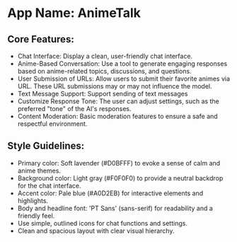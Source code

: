 # **App Name**: AnimeTalk

## Core Features:

- Chat Interface: Display a clean, user-friendly chat interface.
- Anime-Based Conversation: Use a tool to generate engaging responses based on anime-related topics, discussions, and questions.
- User Submission of URLs: Allow users to submit their favorite animes via URL. These URL submissions may or may not influence the model.
- Text Message Support: Support sending of text messages
- Customize Response Tone: The user can adjust settings, such as the preferred "tone" of the AI's responses.
- Content Moderation: Basic moderation features to ensure a safe and respectful environment.

## Style Guidelines:

- Primary color: Soft lavender (#D0BFFF) to evoke a sense of calm and anime themes.
- Background color: Light gray (#F0F0F0) to provide a neutral backdrop for the chat interface.
- Accent color: Pale blue (#A0D2EB) for interactive elements and highlights.
- Body and headline font: 'PT Sans' (sans-serif) for readability and a friendly feel.
- Use simple, outlined icons for chat functions and settings.
- Clean and spacious layout with clear visual hierarchy.